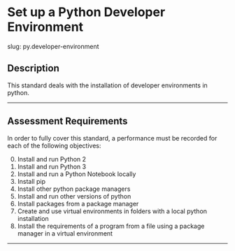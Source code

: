 # Set up a Python Developer Environment

slug: py.developer-environment

## Description
This standard deals with the installation of developer environments in python.

---
## Assessment Requirements
In order to fully cover this standard, a performance must be recorded for each of the following objectives:

0. Install and run Python 2
1. Install and run Python 3
2. Install and run a Python Notebook locally
3. Install pip
4. Install other python package managers
5. Install and run other versions of python
6. Install packages from a package manager
7. Create and use virtual environments in folders with a local python installation
8. Install the requirements of a program from a file using a package manager in a virtual environment



---
